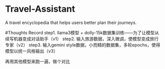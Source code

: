 # Travel-Assistant
A travel encyclopedia that helps users better plan their journeys.

#Thoughts Record
step1. llama3模型 + dolly-15k数据集训练——为了让模型从续写机器变成对话助手（v1）
step2. 输入旅游数据，深入微调，使模型变成旅行专家（v2）
step3. 输入gemini style数据，小而精的数据集，多轮epochs，使得模型以统一风格输出（v3）

再用其他模型来跑一遍，做个对比

